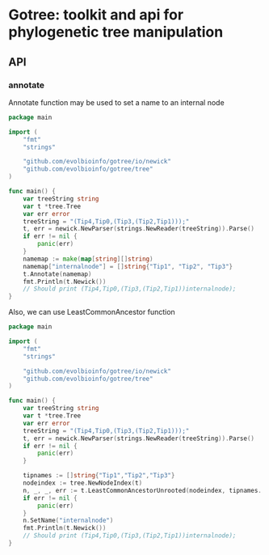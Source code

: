 # Gotree: toolkit and api for phylogenetic tree manipulation

## API

### annotate

Annotate function may be used to set a name to an internal node

```go
package main

import (
	"fmt"
	"strings"

	"github.com/evolbioinfo/gotree/io/newick"
	"github.com/evolbioinfo/gotree/tree"
)

func main() {
	var treeString string
	var t *tree.Tree
	var err error
	treeString = "(Tip4,Tip0,(Tip3,(Tip2,Tip1)));"
	t, err = newick.NewParser(strings.NewReader(treeString)).Parse()
	if err != nil {
		panic(err)
	}
	namemap := make(map[string][]string)
	namemap["internalnode"] = []string{"Tip1", "Tip2", "Tip3"}
	t.Annotate(namemap)
	fmt.Println(t.Newick())
	// Should print (Tip4,Tip0,(Tip3,(Tip2,Tip1))internalnode);
}
```

Also, we can use LeastCommonAncestor function
```go
package main

import (
	"fmt"
	"strings"

	"github.com/evolbioinfo/gotree/io/newick"
	"github.com/evolbioinfo/gotree/tree"
)

func main() {
	var treeString string
	var t *tree.Tree
	var err error
	treeString = "(Tip4,Tip0,(Tip3,(Tip2,Tip1)));"
	t, err = newick.NewParser(strings.NewReader(treeString)).Parse()
	if err != nil {
		panic(err)
	}

	tipnames := []string{"Tip1","Tip2","Tip3"}
	nodeindex := tree.NewNodeIndex(t)
	n, _, _, err := t.LeastCommonAncestorUnrooted(nodeindex, tipnames...)
	if err != nil {
		panic(err)
	}
	n.SetName("internalnode")
	fmt.Println(t.Newick())
	// Should print (Tip4,Tip0,(Tip3,(Tip2,Tip1))internalnode);
}
```
